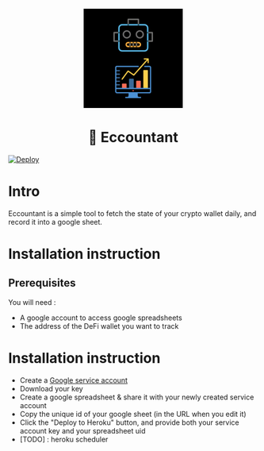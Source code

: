 <p align="center">
  <img src="/logo/logo.png?raw=true" width=200 height=200/>
</p>

<h1 align="center">
  📜 Eccountant
</h1>

[![Deploy](https://www.herokucdn.com/deploy/button.svg)](https://heroku.com/deploy)

# Intro
Eccountant is a simple tool to fetch the state of your crypto wallet daily, and record it into a google sheet.

# Installation instruction

## Prerequisites
You will need : 
- A google account to access google spreadsheets
- The address of the DeFi wallet you want to track

# Installation instruction
- Create a [Google service account](https://support.google.com/a/answer/7378726)
- Download your key
- Create a google spreadsheet & share it with your newly created service account
- Copy the unique id of your google sheet (in the URL when you edit it)
- Click the "Deploy to Heroku" button, and provide both your service account key and your spreadsheet uid
- [TODO] : heroku scheduler
